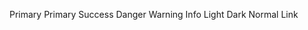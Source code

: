 ﻿<BSLink href="javascript:void(0)" IsButton="true" Color="BSColor.Primary" IsOutlined="true">Primary</BSLink>
<BSLink href="javascript:void(0)" IsButton="true" Color="BSColor.Secondary" IsOutlined="true">Primary</BSLink>
<BSLink href="javascript:void(0)" IsButton="true" Color="BSColor.Success" IsOutlined="true">Success</BSLink>
<BSLink href="javascript:void(0)" IsButton="true" Color="BSColor.Danger" IsOutlined="true">Danger</BSLink>
<BSLink href="javascript:void(0)" IsButton="true" Color="BSColor.Warning" IsOutlined="true">Warning</BSLink>
<BSLink href="javascript:void(0)" IsButton="true" Color="BSColor.Info" IsOutlined="true">Info</BSLink>
<BSLink href="javascript:void(0)" IsButton="true" Color="BSColor.Light" IsOutlined="true">Light</BSLink>
<BSLink href="javascript:void(0)" IsButton="true" Color="BSColor.Dark" IsOutlined="true">Dark</BSLink>
<BSLink href="javascript:void(0)">Normal Link</BSLink>